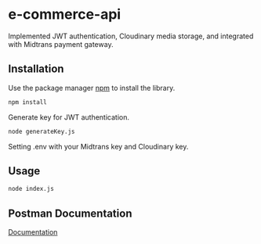 # e-commerce-api

Implemented JWT authentication, Cloudinary media storage, and integrated with Midtrans payment gateway.

## Installation

Use the package manager [npm](https://www.npmjs.com/) to install the library.

```bash
npm install
```

Generate key for JWT authentication.

```bash
node generateKey.js
```
Setting .env with your Midtrans key and Cloudinary key.

## Usage

```bash
node index.js
```

## Postman Documentation

[Documentation](https://documenter.getpostman.com/view/26787278/2s9YeG5rSz)
